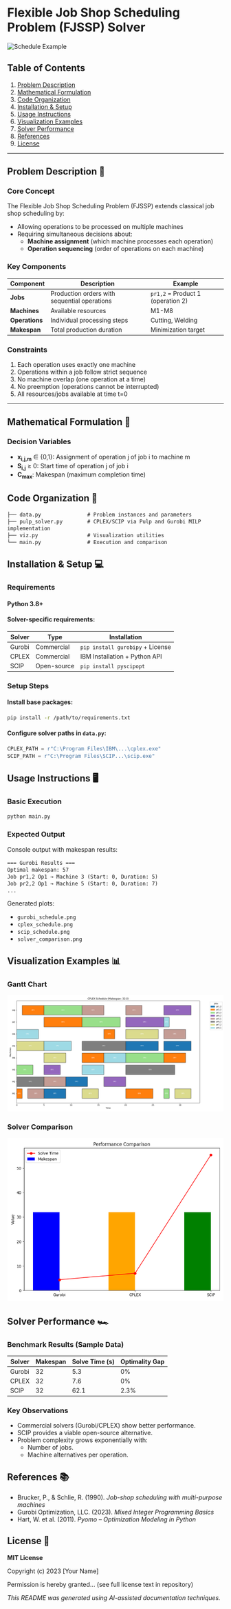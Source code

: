 # Flexible Job Shop Scheduling Problem (FJSSP) Solver

![Schedule Example](https://www.quikallot.com/wp-content/uploads/2021/09/Field-Service-Scheduling-Software.png)

## Table of Contents
1. [Problem Description](#problem-description)
2. [Mathematical Formulation](#mathematical-formulation)
3. [Code Organization](#code-organization)
4. [Installation & Setup](#installation--setup)
5. [Usage Instructions](#usage-instructions)
6. [Visualization Examples](#visualization-examples)
7. [Solver Performance](#solver-performance)
8. [References](#references)
9. [License](#license)

---

## Problem Description 📌  <a name="problem-description"></a>

### Core Concept
The Flexible Job Shop Scheduling Problem (FJSSP) extends classical job shop scheduling by:
- Allowing operations to be processed on multiple machines
- Requiring simultaneous decisions about:
  - **Machine assignment** (which machine processes each operation)
  - **Operation sequencing** (order of operations on each machine)

### Key Components
| Component       | Description                                  | Example             |
|-----------------|----------------------------------------------|---------------------|
| **Jobs**        | Production orders with sequential operations | `pr1,2` = Product 1 (operation 2) |
| **Machines**    | Available resources                          | M1-M8               |
| **Operations**  | Individual processing steps                  | Cutting, Welding    |
| **Makespan**    | Total production duration                    | Minimization target |

### Constraints
1. Each operation uses exactly one machine
2. Operations within a job follow strict sequence
3. No machine overlap (one operation at a time)
4. No preemption (operations cannot be interrupted)
5. All resources/jobs available at time t=0

---

## Mathematical Formulation 🧮 <a name="mathematical-formulation"></a>

### Decision Variables
- **x<sub>i,j,m</sub>** ∈ {0,1}: Assignment of operation j of job i to machine m
- **S<sub>i,j</sub>** ≥ 0: Start time of operation j of job i
- **C<sub>max</sub>**: Makespan (maximum completion time)

## Code Organization 📂 <a name="code-organization"></a>

```Assesment_tools_for_ML/
├── data.py               # Problem instances and parameters
├── pulp_solver.py        # CPLEX/SCIP via Pulp and Gurobi MILP implementation
├── viz.py                # Visualization utilities
└── main.py               # Execution and comparison
```

## Installation & Setup 💻 <a name="installation--setup"></a>

### Requirements
#### Python 3.8+

#### Solver-specific requirements:

| Solver | Type        | Installation |
|--------|------------|--------------|
| Gurobi | Commercial | `pip install gurobipy` + License |
| CPLEX  | Commercial | IBM Installation + Python API |
| SCIP   | Open-source | `pip install pyscipopt` |

### Setup Steps
#### Install base packages:
```bash
pip install -r /path/to/requirements.txt
```

#### Configure solver paths in `data.py`:
```python
CPLEX_PATH = r"C:\Program Files\IBM\...\cplex.exe"
SCIP_PATH = r"C:\Program Files\SCIP...\scip.exe"
```

## Usage Instructions 🖥️ <a name="usage-instructions"></a>

### Basic Execution
```bash
python main.py
```

### Expected Output 
Console output with makespan results:
```
=== Gurobi Results ===
Optimal makespan: 57
Job pr1,2 Op1 → Machine 3 (Start: 0, Duration: 5)
Job pr2,2 Op1 → Machine 5 (Start: 0, Duration: 7)
...
```

Generated plots:
- `gurobi_schedule.png`
- `cplex_schedule.png`
- `scip_schedule.png`
- `solver_comparison.png`

## Visualization Examples 📊 <a name="visualization-examples"></a>

### Gantt Chart
![Gantt Chart](https://github.com/Gutelvam/MasterAI/blob/main/Assesment_Tools_for_ML/img/cplex_schedule.png?raw=true)

### Solver Comparison
![Comparison](https://github.com/Gutelvam/MasterAI/blob/main/Assesment_Tools_for_ML/img/solve_comparison.png?raw=true)

## Solver Performance 🏎️ <a name="solver-performance"></a>
### Benchmark Results (Sample Data)

| Solver | Makespan | Solve Time (s) | Optimality Gap |
|--------|----------|----------------|----------------|
| Gurobi | 32       | 5.3          | 0%             |
| CPLEX  | 32       | 7.6         | 0%             |
| SCIP   | 32       | 62.1           | 2.3%           |

### Key Observations
- Commercial solvers (Gurobi/CPLEX) show better performance.
- SCIP provides a viable open-source alternative.
- Problem complexity grows exponentially with:
  - Number of jobs.
  - Machine alternatives per operation.

## References 📚 <a name="references"></a>
- Brucker, P., & Schlie, R. (1990). *Job-shop scheduling with multi-purpose machines*
- Gurobi Optimization, LLC. (2023). *Mixed Integer Programming Basics*
- Hart, W. et al. (2011). *Pyomo – Optimization Modeling in Python*

## License 📄 <a name="license"></a>
**MIT License**

Copyright (c) 2023 [Your Name]

Permission is hereby granted... (see full license text in repository)

*This README was generated using AI-assisted documentation techniques.*

